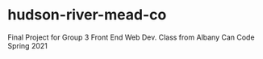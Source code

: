 # hudson-river-mead-co
Final Project for Group 3 Front End Web Dev. Class from Albany Can Code Spring 2021
